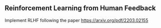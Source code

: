 ## Reinforcement Learning from Human Feedback
Implement RLHF following the paper https://arxiv.org/pdf/2203.02155
